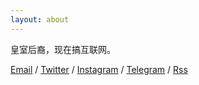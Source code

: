 ```yaml
---
layout: about
---
```


皇室后裔，现在搞互联网。

[Email](mailto:zeove@pm.me) / [Twitter](https://twitter.com/zeove) / [Instagram](https://www.instagram.com/zeove/) / [Telegram](https://telegram.me/zeove) / [Rss](https://zeove.com/feed)
